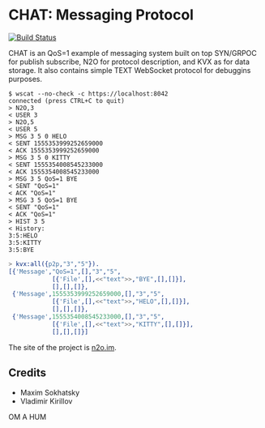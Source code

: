 CHAT: Messaging Protocol
========================
[![Build Status](https://travis-ci.org/synrc/chat.svg?branch=master)](https://travis-ci.org/synrc/chat)

CHAT is an QoS=1 example of messaging system built on top SYN/GRPOC
for publish subscribe, N2O for protocol description, and KVX as for data storage.
It also contains simple TEXT WebSocket protocol for debuggins purposes.

```shell
$ wscat --no-check -c https://localhost:8042
connected (press CTRL+C to quit)
> N2O,3
< USER 3
> N2O,5
< USER 5
> MSG 3 5 0 HELO
< SENT 1555353999252659000
< ACK 1555353999252659000
> MSG 3 5 0 KITTY
< SENT 1555354008545233000
< ACK 1555354008545233000
> MSG 3 5 QoS=1 BYE 
< SENT "QoS=1"
< ACK "QoS=1"
> MSG 3 5 QoS=1 BYE 
< SENT "QoS=1"
< ACK "QoS=1"
> HIST 3 5
< History:
3:5:HELO
3:5:KITTY
3:5:BYE
```

```erlang
> kvx:all({p2p,"3","5"}).
[{'Message',"QoS=1",[],"3","5",
            [{'File',[],<<"text">>,"BYE",[],[]}],
            [],[],[]},
 {'Message',1555353999252659000,[],"3","5",
            [{'File',[],<<"text">>,"HELO",[],[]}],
            [],[],[]},
 {'Message',1555354008545233000,[],"3","5",
            [{'File',[],<<"text">>,"KITTY",[],[]}],
            [],[],[]}]
```

The site of the project is <a href="https://n2o.im">n2o.im</a>.

Credits
-------

* Maxim Sokhatsky
* Vladimir Kirillov

OM A HUM
